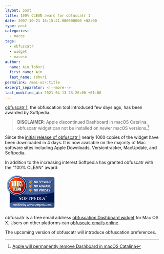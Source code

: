 ```yaml
---
layout: post
title: 100% CLEAN award for obfuscatr 1
date: 2007-10-21 16:15:21.000000000 +02:00
type: post
categories:
  - macos
tags:
  - obfuscatr
  - widget
  - macosx
author:
  name: Ain Tohvri
  first_name: Ain
  last_name: Tohvri
permalink: /mac-os/:title
excerpt_separator: <!--more-->
last_modified_at: 2021-04-13 23:26:00 +01:00
---
```

[obfuscatr 1](https://obfuscatr.flashbit.net), the obfuscation tool introduced few days ago, has been awarded by Softpedia.<!--more-->

> **DISCLAIMER**: Apple discontinued Dashboard in macOS Catalina. obfuscatr widget can not be installed on newer macOS versions.[^1]

Since the [initial release of obfuscatr 1](/mac-os/obfuscatr-1-released) nearly 1000 copies of the widget have been downloaded in 4 days. It is now available on the majority of Mac software sites including Apple Downloads, Versiontracker, MacUpdate, and Softpedia.

In addition to the increasing interest Softpedia has granted obfuscatr with the "100% CLEAN" award:

![100% Clean](/assets/softpedia_clean_award_f.gif)

obfuscatr is a free email address [obfuscation Dashboard widget](https://obfuscatr.flashbit.net/download.html) for Mac OS X. Users on other platforms can [obfuscate emails online](https://obfuscatr.flashbit.net/obfuscate.html).

The upcoming version of obfuscatr will introduce obfuscation preferences.

[^1]:[Apple will permanently remove Dashboard in macOS Catalina](https://www.theverge.com/2019/6/4/18652971/apple-macos-catalina-dashboard-widgets-removed-feature)
